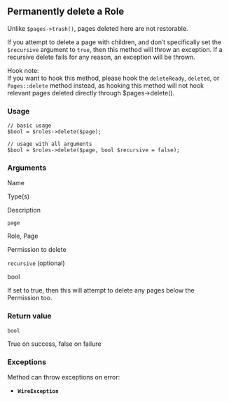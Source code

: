 Permanently delete a Role
-------------------------

Unlike `$pages->trash()`, pages deleted here are not restorable.

If you attempt to delete a page with children, and don’t specifically set the `$recursive` argument to `true`, then this method will throw an exception. If a recursive delete fails for any reason, an exception will be thrown.

Hook note:  
If you want to hook this method, please hook the `deleteReady`, `deleted`, or `Pages::delete` method instead, as hooking this method will not hook relevant pages deleted directly through $pages->delete().

### Usage

    // basic usage
    $bool = $roles->delete($page);
    
    // usage with all arguments
    $bool = $roles->delete($page, bool $recursive = false);

### Arguments

Name

Type(s)

Description

`page`

Role, Page

Permission to delete

`recursive` (optional)

bool

If set to true, then this will attempt to delete any pages below the Permission too.

### Return value

`bool`

True on success, false on failure

### Exceptions

Method can throw exceptions on error:

*   **`WireException`**
    


